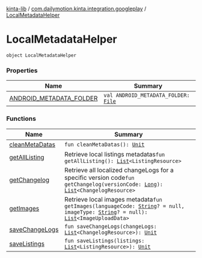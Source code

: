 [kinta-lib](../../index.md) / [com.dailymotion.kinta.integration.googleplay](../index.md) / [LocalMetadataHelper](./index.md)

# LocalMetadataHelper

`object LocalMetadataHelper`

### Properties

| Name | Summary |
|---|---|
| [ANDROID_METADATA_FOLDER](-a-n-d-r-o-i-d_-m-e-t-a-d-a-t-a_-f-o-l-d-e-r.md) | `val ANDROID_METADATA_FOLDER: `[`File`](https://docs.oracle.com/javase/6/docs/api/java/io/File.html) |

### Functions

| Name | Summary |
|---|---|
| [cleanMetaDatas](clean-meta-datas.md) | `fun cleanMetaDatas(): `[`Unit`](https://kotlinlang.org/api/latest/jvm/stdlib/kotlin/-unit/index.html) |
| [getAllListing](get-all-listing.md) | Retrieve local listings metadatas`fun getAllListing(): `[`List`](https://kotlinlang.org/api/latest/jvm/stdlib/kotlin.collections/-list/index.html)`<ListingResource>` |
| [getChangelog](get-changelog.md) | Retrieve all localized changeLogs for a specific version code`fun getChangelog(versionCode: `[`Long`](https://kotlinlang.org/api/latest/jvm/stdlib/kotlin/-long/index.html)`): `[`List`](https://kotlinlang.org/api/latest/jvm/stdlib/kotlin.collections/-list/index.html)`<ChangelogResource>` |
| [getImages](get-images.md) | Retrieve local images metadata`fun getImages(languageCode: `[`String`](https://kotlinlang.org/api/latest/jvm/stdlib/kotlin/-string/index.html)`? = null, imageType: `[`String`](https://kotlinlang.org/api/latest/jvm/stdlib/kotlin/-string/index.html)`? = null): `[`List`](https://kotlinlang.org/api/latest/jvm/stdlib/kotlin.collections/-list/index.html)`<ImageUploadData>` |
| [saveChangeLogs](save-change-logs.md) | `fun saveChangeLogs(changeLogs: `[`List`](https://kotlinlang.org/api/latest/jvm/stdlib/kotlin.collections/-list/index.html)`<ChangelogResource>): `[`Unit`](https://kotlinlang.org/api/latest/jvm/stdlib/kotlin/-unit/index.html) |
| [saveListings](save-listings.md) | `fun saveListings(listings: `[`List`](https://kotlinlang.org/api/latest/jvm/stdlib/kotlin.collections/-list/index.html)`<ListingResource>): `[`Unit`](https://kotlinlang.org/api/latest/jvm/stdlib/kotlin/-unit/index.html) |

